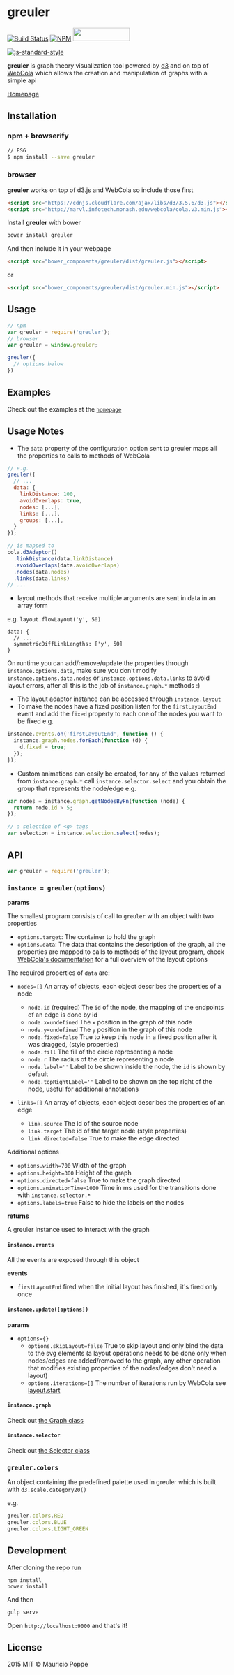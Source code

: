 # greuler 

[![Build Status][travis-image]][travis-url] [![NPM][npm-image]][npm-url] <img src="https://github.com/maurizzzio/greuler/blob/master/badge%402x.png" width="130" height="30">

[![js-standard-style](https://cdn.rawgit.com/feross/standard/master/badge.svg)](https://github.com/feross/standard)

<b>greuler</b> is graph theory visualization tool powered by <a href="http://d3js.org/">d3</a>
and on top of <a href="http://marvl.infotech.monash.edu/webcola/">WebCola</a>
which allows the creation and manipulation of graphs with a simple api
        
[Homepage](http://maurizzzio.github.io/greuler/)

## Installation

### npm + browserify

```sh
// ES6
$ npm install --save greuler
```

### browser

**greuler** works on top of d3.js and WebCola so include those first

```html
<script src="https://cdnjs.cloudflare.com/ajax/libs/d3/3.5.6/d3.js"></script>
<script src="http://marvl.infotech.monash.edu/webcola/cola.v3.min.js"></script>
```

Install **greuler** with bower

```sh
bower install greuler
```

And then include it in your webpage

```html
<script src="bower_components/greuler/dist/greuler.js"></script>
```

or 
    
```html
<script src="bower_components/greuler/dist/greuler.min.js"></script>
```

## Usage

```js
// npm
var greuler = require('greuler');
// browser
var greuler = window.greuler;

greuler({
  // options below
})
```

## Examples

Check out the examples at the [`homepage`](http://maurizzzio.github.io/greuler/)

## Usage Notes

- The `data` property of the configuration option sent to greuler maps all the properties to calls to methods of WebCola

```javascript
// e.g.
greuler({
  // ...
  data: {
    linkDistance: 100,
    avoidOverlaps: true,
    nodes: [...],
    links: [...],
    groups: [...],
  }
});

// is mapped to
cola.d3Adaptor()
  .linkDistance(data.linkDistance)
  .avoidOverlaps(data.avoidOverlaps)
  .nodes(data.nodes)
  .links(data.links)
// ...
```

- layout methods that receive multiple arguments are sent in data in an array form

e.g. `layout.flowLayout('y', 50)`

```
data: {
  // ...
  symmetricDiffLinkLengths: ['y', 50]
}
```

On runtime you can add/remove/update the properties through `instance.options.data`, make sure you don't modify
`instance.options.data.nodes` or `instance.options.data.links` to avoid layout errors, after all this is the job of
`instance.graph.*` methods :)

- The layout adaptor instance can be accessed through `instance.layout`
- To make the nodes have a fixed position listen for the `firstLayoutEnd` event and add the `fixed` property 
to each one of the nodes you want to be fixed e.g.

```javascript
instance.events.on('firstLayoutEnd', function () {
  instance.graph.nodes.forEach(function (d) {
    d.fixed = true;
  });
});
```

- Custom animations can easily be created, for any of the values returned from `instance.graph.*` call
`instance.selector.select` and you obtain the group that represents the node/edge e.g.

```javascript
var nodes = instance.graph.getNodesByFn(function (node) {
  return node.id > 5;
});

// a selection of <g> tags
var selection = instance.selection.select(nodes);
```

## API

```javascript
var greuler = require('greuler');
```

### `instance = greuler(options)`

**params**

The smallest program consists of call to `greuler` with an object with two properties

* `options.target`: The container to hold the graph
* `options.data`: The data that contains the description of the graph, all the properties are mapped
to calls to methods of the layout program, check [WebCola's documentation](http://marvl.infotech.monash.edu/webcola/doc/classes/cola.layout.html#alpha)
for a full overview of the layout options

The required properties of `data` are:

* `nodes=[]` An array of objects, each object describes the properties of a node
  * `node.id` (required) The `id` of the node, the mapping of the endpoints of an edge is done by id
  * `node.x=undefined` The `x` position in the graph of this node
  * `node.y=undefined` The `y` position in the graph of this node
  * `node.fixed=false` True to keep this node in a fixed position after it was dragged,
  (style properties)
  * `node.fill` The fill of the circle representing a node
  * `node.r` The radius of the circle representing a node
  * `node.label=''` Label to be shown inside the node, the `id` is shown by default
  * `node.topRightLabel=''` Label to be shown on the top right of the node, useful for additional
  annotations

* `links=[]` An array of objects, each object describes the properties of an edge
  * `link.source` The id of the source node
  * `link.target` The id of the target node
  (style properties)
  * `link.directed=false` True to make the edge directed

Additional options

* `options.width=700` Width of the graph
* `options.height=300` Height of the graph
* `options.directed=false` True to make the graph directed
* `options.animationTime=1000` Time in ms used for the transitions done with `instance.selector.*`
* `options.labels=true` False to hide the labels on the nodes

**returns**

A greuler instance used to interact with the graph

#### `instance.events`

All the events are exposed through this object

**events**

* `firstLayoutEnd` fired when the initial layout has finished, it's fired only once

#### `instance.update([options])`

**params**

* `options={}`
  * `options.skipLayout=false` True to skip layout and only bind the data to the svg elements (a layout
  operations needs to be done only when nodes/edges are added/removed to the graph, any other operation
  that modifies existing properties of the nodes/edges don't need a layout)
  * `options.iterations=[]` The number of iterations run by WebCola see [layout.start](http://marvl.infotech.monash.edu/webcola/doc/classes/cola.layout.html#start)

#### `instance.graph`

Check out [the Graph class](https://github.com/maurizzzio/greuler/blob/master/src/Graph.js)

#### `instance.selector`

Check out [the Selector class](https://github.com/maurizzzio/greuler/blob/master/src/selector/GreulerDefaultTransition.js)

### `greuler.colors`

An object containing the predefined palette used in greuler which is built with `d3.scale.category20()`

e.g.

```javascript
greuler.colors.RED
greuler.colors.BLUE
greuler.colors.LIGHT_GREEN
```

## Development

After cloning the repo run

```
npm install
bower install
```

And then

```sh
gulp serve
```

Open `http://localhost:9000` and that's it! 

## License

2015 MIT © Mauricio Poppe

[npm-image]: https://img.shields.io/npm/v/greuler.svg?style=flat
[npm-url]: https://npmjs.org/package/greuler
[travis-image]: https://travis-ci.org/maurizzzio/greuler.svg?branch=master
[travis-url]: https://travis-ci.org/maurizzzio/greuler
